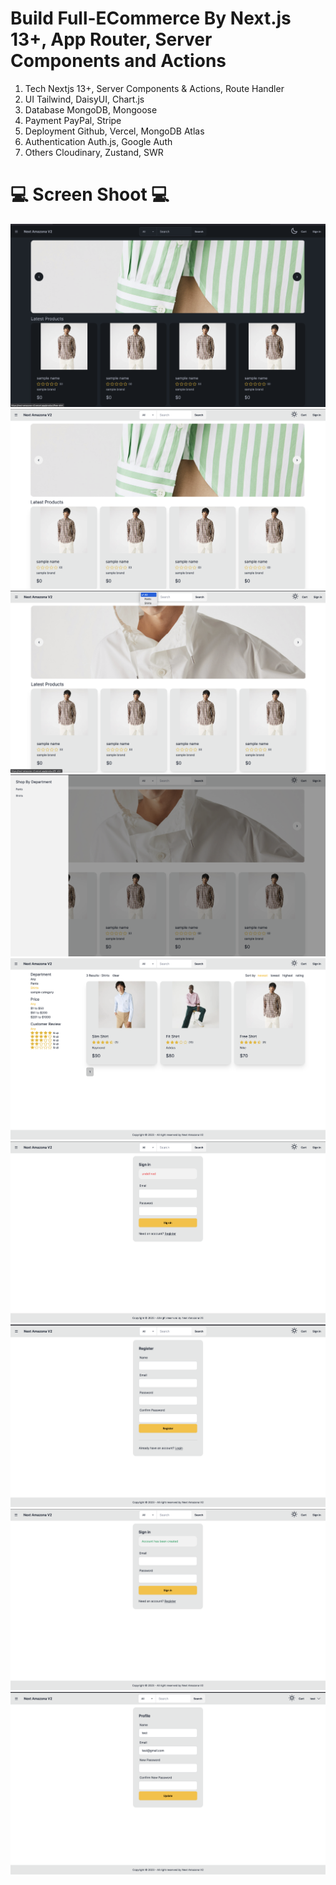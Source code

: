 # Build Full-ECommerce By Next.js 13+, App Router, Server Components and Actions

1. Tech Nextjs 13+, Server Components & Actions, Route Handler
2. UI Tailwind, DaisyUI, Chart.js
3. Database MongoDB, Mongoose
4. Payment PayPal, Stripe
5. Deployment Github, Vercel, MongoDB Atlas
6. Authentication Auth.js, Google Auth
7. Others Cloudinary, Zustand, SWR

# 💻 Screen Shoot 💻

![alt text](0.png)
![alt text](1.png)
![alt text](2.png)
![alt text](3.png)
![alt text](4.png)
![alt text](5.png)
![alt text](6.png)
![alt text](7.png)
![alt text](8.png)
